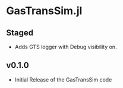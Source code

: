 # GasTransSim.jl 

## Staged
- Adds GTS logger with Debug visibility on. 

## v0.1.0
- Initial Release of the GasTransSim code
